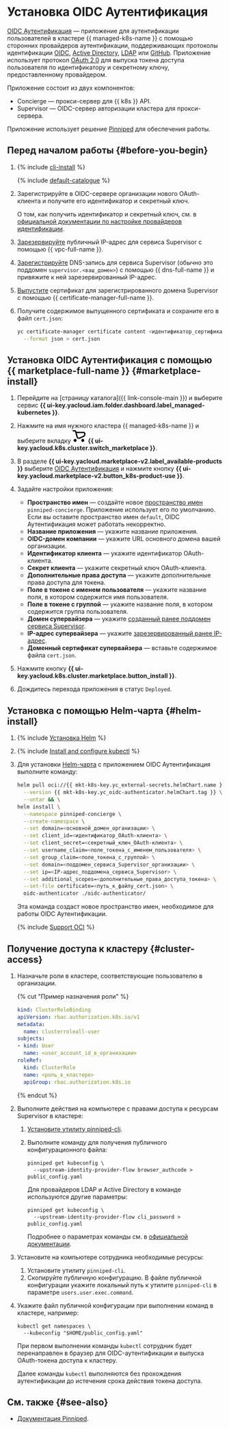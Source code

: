 # Установка OIDC Аутентификация


[OIDC Аутентификация](/marketplace/products/yc/oidc) — приложение для аутентификации пользователей в кластере {{ managed-k8s-name }} с помощью сторонних провайдеров аутентификации, поддерживающих протоколы идентификации [OIDC](https://openid.net/specs/openid-connect-core-1_0.html), [Active Directory](https://docs.microsoft.com/windows-server/identity/ad-ds/active-directory-domain-services), [LDAP](https://ru.wikipedia.org/wiki/LDAP) или [GitHub](https://github.com/). Приложение использует протокол [OAuth 2.0](https://oauth.net/2/) для выпуска токена доступа пользователя по идентификатору и секретному ключу, предоставленному провайдером.

Приложение состоит из двух компонентов:

* Concierge — прокси-сервер для {{ k8s }} API.
* Supervisor — OIDC-сервер авторизации кластера для прокси-сервера.

Приложение использует решение [Pinniped](https://pinniped.dev) для обеспечения работы.

## Перед началом работы {#before-you-begin}

1. {% include [cli-install](../../../_includes/cli-install.md) %}

   {% include [default-catalogue](../../../_includes/default-catalogue.md) %}

1. Зарегистрируйте в OIDC-сервере организации нового OAuth-клиента и получите его идентификатор и секретный ключ.

    О том, как получить идентификатор и секретный ключ, см. в [официальной документации по настройке провайдеров идентификации](https://pinniped.dev/docs/howto/supervisor/).

1. [Зарезервируйте](../../../vpc/operations/get-static-ip.md) публичный IP-адрес для сервиса Supervisor с помощью {{ vpc-full-name }}.
1. [Зарегистрируйте](../../../dns/operations/resource-record-create.md) DNS-запись для сервиса Supervisor (обычно это поддомен `supervisor.<ваш_домен>`) с помощью {{ dns-full-name }} и привяжите к ней зарезервированный IP-адрес.
1. [Выпустите](../../../certificate-manager/operations/managed/cert-create.md) сертификат для зарегистрированного домена Supervisor с помощью {{ certificate-manager-full-name }}.
1. Получите содержимое выпущенного сертификата и сохраните его в файл `cert.json`:

   ```bash
   yc certificate-manager certificate content <идентификатор_сертификата> \
     --format json > cert.json
   ```

## Установка OIDC Аутентификация с помощью {{ marketplace-full-name }} {#marketplace-install}

1. Перейдите на [страницу каталога]({{ link-console-main }}) и выберите сервис **{{ ui-key.yacloud.iam.folder.dashboard.label_managed-kubernetes }}**.
1. Нажмите на имя нужного кластера {{ managed-k8s-name }} и выберите вкладку ![image](../../../_assets/console-icons/shopping-cart.svg) **{{ ui-key.yacloud.k8s.cluster.switch_marketplace }}**.
1. В разделе **{{ ui-key.yacloud.marketplace-v2.label_available-products }}** выберите [OIDC Аутентификация](/marketplace/products/yc/oidc) и нажмите кнопку **{{ ui-key.yacloud.marketplace-v2.button_k8s-product-use }}**.
1. Задайте настройки приложения:
    * **Пространство имен** — создайте новое [пространство имен](../../concepts/index.md#namespace) `pinniped-concierge`. Приложение использует его по умолчанию. Если вы оставите пространство имен `default`, OIDC Аутентификация может работать некорректно.
    * **Название приложения** — укажите название приложения.
    * **OIDC-домен компании** — укажите URL основного домена вашей организации.
    * **Идентификатор клиента** — укажите идентификатор OAuth-клиента.
    * **Секрет клиента** — укажите секретный ключ OAuth-клиента.
    * **Дополнительные права доступа** — укажите дополнительные права доступа для токена.
    * **Поле в токене с именем пользователя** — укажите название поля, в котором содержится имя пользователя.
    * **Поле в токене с группой** — укажите название поля, в котором содержится группа пользователя.
    * **Домен супервайзера** — укажите [созданный ранее поддомен сервиса Supervisor](#before-you-begin).
    * **IP-адрес супервайзера** — укажите [зарезервированный ранее IP-адрес](#before-you-begin).
    * **Доменный сертификат супервайзера** — вставьте содержимое файла `cert.json`.

1. Нажмите кнопку **{{ ui-key.yacloud.k8s.cluster.marketplace.button_install }}**.
1. Дождитесь перехода приложения в статус `Deployed`.

## Установка с помощью Helm-чарта {#helm-install}

1. {% include [Установка Helm](../../../_includes/managed-kubernetes/helm-install.md) %}
1. {% include [Install and configure kubectl](../../../_includes/managed-kubernetes/kubectl-install.md) %}
1. Для установки [Helm-чарта](https://helm.sh/docs/topics/charts/) с приложением OIDC Аутентификация выполните команду:

   ```bash
   helm pull oci://{{ mkt-k8s-key.yc_external-secrets.helmChart.name }} \
     --version {{ mkt-k8s-key.yc_oidc-authenticator.helmChart.tag }} \
     --untar && \
   helm install \
     --namespace pinniped-concierge \
     --create-namespace \
     --set domain=<основной_домен_организации> \
     --set client_id=<идентификатор_OAuth-клиента> \
     --set client_secret=<секретный_ключ_OAuth-клиента> \
     --set username_claim=<поле_токена_с_именем_пользователя> \
     --set group_claim=<поле_токена_с_группой> \
     --set domain=<поддомен_сервиса_Supervisor_организации> \
     --set ip=<IP-адрес_поддомена_сервиса_Supervisor> \
     --set additional_scopes=<дополнительные_права_доступа_токена> \
     --set-file certificate=<путь_к_файлу_cert.json> \
     oidc-authenticator ./oidc-authenticator/
   ```

   Эта команда создаст новое пространство имен, необходимое для работы OIDC Аутентификации.

   {% include [Support OCI](../../../_includes/managed-kubernetes/note-helm-experimental-oci.md) %}

## Получение доступа к кластеру {#cluster-access}

1. Назначьте роли в кластере, соответствующие пользователю в организации.

   {% cut "Пример назначения роли" %}

   ```yaml
   kind: ClusterRoleBinding
   apiVersion: rbac.authorization.k8s.io/v1
   metadata:
     name: clusterroleall-user
   subjects:
   - kind: User
     name: <user_account_id_в_организации>
   roleRef:
     kind: ClusterRole
     name: <роль_в_кластере>
     apiGroup: rbac.authorization.k8s.io
   ```

   {% endcut %}

1. Выполните действия на компьютере с правами доступа к ресурсам Supervisor в кластере:

    1. [Установите утилиту pinniped-cli](https://pinniped.dev/docs/howto/install-cli/).
    1. Выполните команду для получения публичного конфигурационного файла:

       ```shell
       pinniped get kubeconfig \
         --upstream-identity-provider-flow browser_authcode > public_config.yaml
       ```

       Для провайдеров LDAP и Active Directory в команде используются другие параметры:

       ```shell
       pinniped get kubeconfig \
         --upstream-identity-provider-flow cli_password > public_config.yaml 
       ```

       Подробнее о параметрах команды см. в [официальной документации](https://pinniped.dev/docs/howto/login/).

1. Установите на компьютере сотрудника необходимые ресурсы:

   1. Установите утилиту `pinniped-cli`.
   1. Скопируйте публичную конфигурацию. В файле публичной конфигурации укажите локальный путь к утилите `pinniped-cli` в параметре `users.user.exec.command`.

1. Укажите файл публичной конфигурации при выполнении команд в кластере, например:

   ```shell
   kubectl get namespaces \
     --kubeconfig "$HOME/public_config.yaml"
   ```

   При первом выполнении команды `kubectl` сотрудник будет перенаправлен в браузер для OIDC-аутентификации и выпуска OAuth-токена доступа к кластеру.

   Далее команды `kubectl` выполняются без прохождения аутентификации до истечения срока действия токена доступа.

## См. также {#see-also}

* [Документация Pinniped](https://pinniped.dev/docs/).
